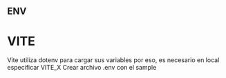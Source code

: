 ## ENV
# VITE
Vite utiliza dotenv para cargar sus variables por eso, es necesario en local especificar VITE_X
Crear archivo .env con el sample